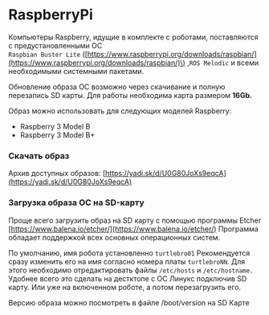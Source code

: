 # RaspberryPi

Компьютеры Raspberry, идущие в комплекте с роботами, поставляются с предустановленными ОС  
`Raspbian Buster Lite` \([https://www.raspberrypi.org/downloads/raspbian/](https://www.raspberrypi.org/downloads/raspbian/)\) ,`ROS Melodic`   и всеми необходимыми системными пакетами. 

Обновление образа ОС возможно через скачивание и полную перезапись SD карты. Для работы необходима карта размером **16Gb.** 

Образ можно использовать для следующих моделей Raspberry: 

* Raspberry 3 Model B
* Raspberry 3 Model B+

### Скачать образ

Архив доступных образов: [https://yadi.sk/d/U0G80JoXs9eqcA](https://yadi.sk/d/U0G80JoXs9eqcA)

### Загрузка образа ОС на SD-карту

Проще всего загрузить образ на SD карту с помощью программы Etcher  [https://www.balena.io/etcher/](https://www.balena.io/etcher/) Программа обладает поддержкой всех основных операционных систем.

По умолчанию, имя робота установленно `turtlebro01` Рекомендуется сразу изменить его на имя согласно номера платы `turtlebroNN`. Для этого необходимо отредактировать файлы `/etc/hosts` и `/etc/hostname.` Удобнее всего это сделать на дестктопе с ОС Линукс подключив SD карту. Или уже на включенном роботе, а потом перезагрузить его.

Версию образа можно посмотреть в файле /boot/version на SD Карте






